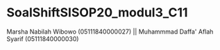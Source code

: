 # SoalShiftSISOP20_modul3_C11
Marsha Nabilah Wibowo (05111840000027) || Muhammmad Daffa' Aflah Syarif (05111840000030)

